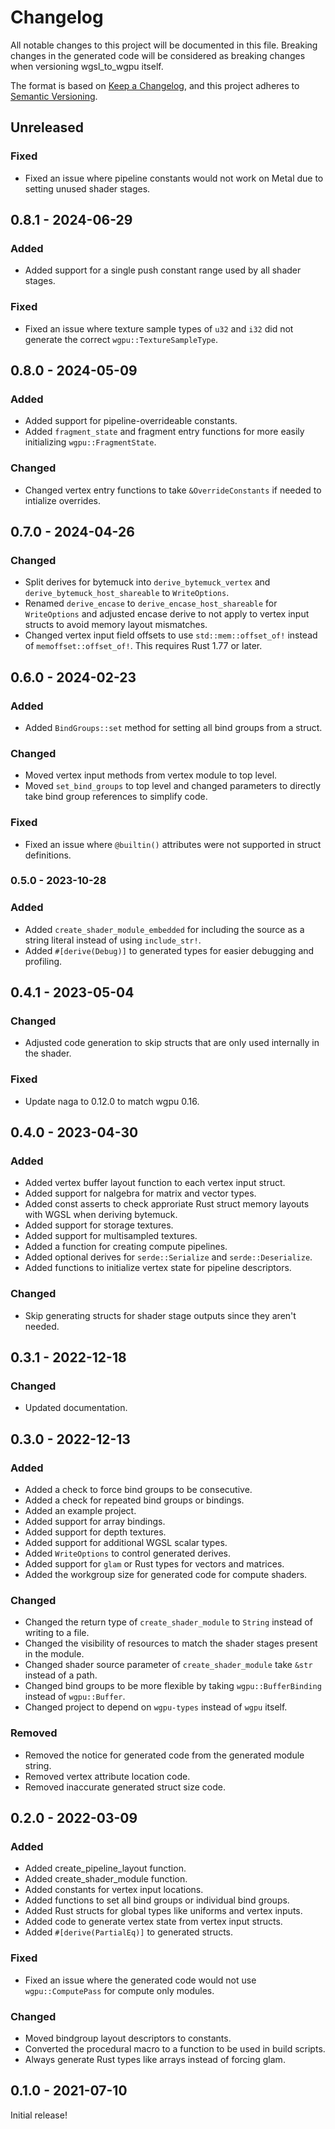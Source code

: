 # Changelog

All notable changes to this project will be documented in this file.
Breaking changes in the generated code will be considered as breaking changes when versioning wgsl_to_wgpu itself.

The format is based on [Keep a Changelog](https://keepachangelog.com/en/1.0.0/),
and this project adheres to [Semantic Versioning](https://semver.org/spec/v2.0.0.html).

## Unreleased
### Fixed
* Fixed an issue where pipeline constants would not work on Metal due to setting unused shader stages.

## 0.8.1 - 2024-06-29
### Added
* Added support for a single push constant range used by all shader stages.

### Fixed
* Fixed an issue where texture sample types of `u32` and `i32` did not generate the correct `wgpu::TextureSampleType`.

## 0.8.0 - 2024-05-09
### Added
* Added support for pipeline-overrideable constants.
* Added `fragment_state` and fragment entry functions for more easily initializing `wgpu::FragmentState`.

### Changed
* Changed vertex entry functions to take `&OverrideConstants` if needed to intialize overrides.

## 0.7.0 - 2024-04-26
### Changed
* Split derives for bytemuck into `derive_bytemuck_vertex` and `derive_bytemuck_host_shareable` to `WriteOptions`.
* Renamed `derive_encase` to `derive_encase_host_shareable` for `WriteOptions` and adjusted encase derive to not apply to vertex input structs to avoid memory layout mismatches.
* Changed vertex input field offsets to use `std::mem::offset_of!` instead of `memoffset::offset_of!`. This requires Rust 1.77 or later.

## 0.6.0 - 2024-02-23
### Added
* Added `BindGroups::set` method for setting all bind groups from a struct.

### Changed
* Moved vertex input methods from vertex module to top level.
* Moved `set_bind_groups` to top level and changed parameters to directly take bind group references to simplify code.

### Fixed
* Fixed an issue where `@builtin()` attributes were not supported in struct definitions.

### 0.5.0 - 2023-10-28
### Added
* Added `create_shader_module_embedded` for including the source as a string literal instead of using `include_str!`.
* Added `#[derive(Debug)]` to generated types for easier debugging and profiling.

## 0.4.1 - 2023-05-04
### Changed
* Adjusted code generation to skip structs that are only used internally in the shader.

### Fixed
* Update naga to 0.12.0 to match wgpu 0.16.

## 0.4.0 - 2023-04-30
### Added
* Added vertex buffer layout function to each vertex input struct.
* Added support for nalgebra for matrix and vector types.
* Added const asserts to check approriate Rust struct memory layouts with WGSL when deriving bytemuck.
* Added support for storage textures.
* Added support for multisampled textures.
* Added a function for creating compute pipelines.
* Added optional derives for `serde::Serialize` and `serde::Deserialize`.
* Added functions to initialize vertex state for pipeline descriptors.

### Changed
* Skip generating structs for shader stage outputs since they aren't needed.

## 0.3.1 - 2022-12-18
### Changed
* Updated documentation.

## 0.3.0 - 2022-12-13
### Added
* Added a check to force bind groups to be consecutive.
* Added a check for repeated bind groups or bindings.
* Added an example project.
* Added support for array bindings.
* Added support for depth textures.
* Added support for additional WGSL scalar types.
* Added `WriteOptions` to control generated derives.
* Added support for `glam` or Rust types for vectors and matrices.
* Added the workgroup size for generated code for compute shaders.

### Changed
* Changed the return type of `create_shader_module` to `String` instead of writing to a file.
* Changed the visibility of resources to match the shader stages present in the module.
* Changed shader source parameter of `create_shader_module` take `&str` instead of a path.
* Changed bind groups to be more flexible by taking `wgpu::BufferBinding` instead of `wgpu::Buffer`.
* Changed project to depend on `wgpu-types` instead of `wgpu` itself.

### Removed
* Removed the notice for generated code from the generated module string.
* Removed vertex attribute location code.
* Removed inaccurate generated struct size code.

## 0.2.0 - 2022-03-09
### Added
* Added create_pipeline_layout function.
* Added create_shader_module function.
* Added constants for vertex input locations.
* Added functions to set all bind groups or individual bind groups.
* Added Rust structs for global types like uniforms and vertex inputs.
* Added code to generate vertex state from vertex input structs.
* Added `#[derive(PartialEq)]` to generated structs.

### Fixed
* Fixed an issue where the generated code would not use `wgpu::ComputePass` for compute only modules.

### Changed
* Moved bindgroup layout descriptors to constants.
* Converted the procedural macro to a function to be used in build scripts.
* Always generate Rust types like arrays instead of forcing glam.

## 0.1.0 - 2021-07-10
Initial release!